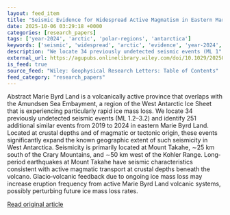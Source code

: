 ```yaml
---
layout: feed_item
title: "Seismic Evidence for Widespread Active Magmatism in Eastern Marie Byrd Land, Antarctica"
date: 2025-10-06 03:29:18 +0000
categories: [research_papers]
tags: ['year-2024', 'arctic', 'polar-regions', 'antarctica']
keywords: ['seismic', 'widespread', 'arctic', 'evidence', 'year-2024', 'antarctica', 'polar-regions']
description: "We locate 34 previously undetected seismic events (ML 1"
external_url: https://agupubs.onlinelibrary.wiley.com/doi/10.1029/2025GL116647?af=R
is_feed: true
source_feed: "Wiley: Geophysical Research Letters: Table of Contents"
feed_category: "research_papers"
---
```


Abstract Marie Byrd Land is a volcanically active province that overlaps with the Amundsen Sea Embayment, a region of the West Antarctic Ice Sheet that is experiencing particularly rapid ice mass loss. We locate 34 previously undetected seismic events (ML 1.2–3.2) and identify 251 additional similar events from 2019 to 2024 in eastern Marie Byrd Land. Located at crustal depths and of magmatic or tectonic origin, these events significantly expand the known geographic extent of such seismicity in West Antarctica. Seismicity is primarily located at Mount Takahe, ∼25 km south of the Crary Mountains, and ∼50 km west of the Kohler Range. Long‐period earthquakes at Mount Takahe have seismic characteristics consistent with active magmatic transport at crustal depths beneath the volcano. Glacio‐volcanic feedback due to ongoing ice mass loss may increase eruption frequency from active Marie Byrd Land volcanic systems, possibly perturbing future ice mass loss rates.

[Read original article](https://agupubs.onlinelibrary.wiley.com/doi/10.1029/2025GL116647?af=R)
